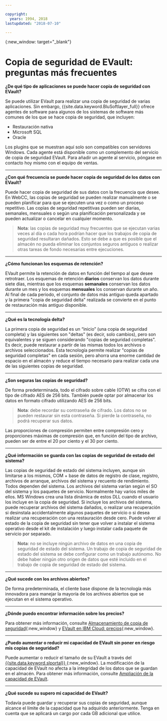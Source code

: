 ```yaml
---

copyright:
  years: 1994, 2018
lastupdated: "2018-07-10"

---
```

{:new_window: target="_blank"}


# Copia de seguridad de EVault: preguntas más frecuentes

**¿De qué tipo de aplicaciones se puede hacer copia de seguridad con EVault?**

Se puede utilizar EVault para realizar una copia de seguridad de varias aplicaciones. Sin embargo, {{site.data.keyword.BluSoftlayer_full}} ofrece agentes de software para algunos de los sistemas de software más comunes de los que se hace copia de seguridad, que incluyen:

- Restauración nativa
- Microsoft SQL
- Oracle

Los plugins que se muestran aquí solo son compatibles con servidores Windows. Cada agente está disponible como un complemento del servicio de copia de seguridad EVault. Para añadir un agente al servicio, póngase en contacto hoy mismo con el equipo de ventas. 

<hr>

**¿Con qué frecuencia se puede hacer copia de seguridad de los datos con EVault?**

Puede hacer copia de seguridad de sus datos con la frecuencia que desee. En WebCC, las copias de seguridad se pueden realizar manualmente o se pueden planificar para que se ejecuten una vez o como un proceso repetitivo. Las copias de seguridad repetitivas pueden ser diarias, semanales, mensuales o según una planificación personalizada y se pueden actualizar o cancelar en cualquier momento.

>**Nota**: las copias de seguridad muy frecuentes que se ejecutan varias veces al día o cada hora podrían hacer que los trabajos de copia de seguridad resultaran dañados. Esto se debe a que es posible que el almacén no pueda eliminar los conjuntos seguros antiguos o realizar otras tareas de fondo necesarias entre ejecuciones.

<hr>

**¿Cómo funcionan los esquemas de retención?**

EVault permite la retención de datos en función del tiempo al que desee retrotraer. Los esquemas de retención **diarios** conservan los datos durante siete días, mientras que los esquemas **semanales** conservan los datos durante un mes y los esquemas **mensuales** los conservan durante un año. Al final de cada periodo, el conjunto de datos más antiguo queda apartado y la primera "copia de seguridad delta" realizada se convierte en el punto de restauración más antiguo disponible. 

<hr>

**¿Qué es la tecnología delta?**

La primera copia de seguridad es un “inicio” (una copia de seguridad completa) y las siguientes son "deltas" (es decir, solo cambios), pero son equivalentes y se siguen considerando "copias de seguridad completas". Es decir, puede restaurar a partir de las mismas todos los archivos o archivos seleccionados. Esta tecnología permite realizar "copias de seguridad completas" en cada sesión, pero ahorra una enorme cantidad de espacio en el almacén y reduce el tiempo necesario para realizar cada una de las siguientes copias de seguridad.

<hr>

**¿Son seguras las copias de seguridad?**

De forma predeterminada, todo el cifrado sobre cable (OTW) se cifra con el tipo de cifrado AES de 256 bits. También puede optar por almacenar los datos en formato cifrado utilizando AES de 256 bits. 

>**Nota**: debe recordar su contraseña de cifrado. Los datos no se pueden restaurar sin esta contraseña. Si pierde la contraseña, no podrá recuperar sus datos. 

Las proporciones de compresión permiten entre compresión cero y proporciones máximas de compresión que, en función del tipo de archivo, pueden ser de entre el 20 por ciento y el 30 por ciento.

<hr>

**¿Qué información se guarda con las copias de seguridad de estado del sistema?**

Las copias de seguridad de estado del sistema incluyen, aunque sin limitarse a los mismos, COM + base de datos de registro de clase, registro, archivos de arranque, archivos del sistema y recuento de rendimiento. Todos dependen del sistema. Los archivos del sistema varían según el SO del sistema y los paquetes de servicio. Normalmente hay varios miles de ellos. MS Windows crea una lista dinámica de estos DLL cuando el usuario los incluye en la copia de seguridad. Si incluye los archivos del sistema, puede recuperar archivos del sistema dañados, o realizar una recuperación si desinstala accidentalmente algunos paquetes de servicio o si desea realizar una recuperación con una restauración desde cero. Puede volver al estado de la copia de seguridad sin tener que volver a instalar el sistema operativo desde el kit de instalación y luego instalar cada paquete de servicio por separado.

>**Nota**: no se incluye ningún archivo de datos en una copia de seguridad de estado del sistema. Un trabajo de copia de seguridad de estado del sistema se debe configurar como un trabajo autónomo. No debe haber ningún otro origen de datos que esté incluido en el trabajo de copia de seguridad de estado del sistema.

<hr>

**¿Qué sucede con los archivos abiertos?**

De forma predeterminada, el cliente base dispone de la tecnología más innovadora para manejar la mayoría de los archivos abiertos que se ejecutan en el sistema operativo.

<hr>

**¿Dónde puedo encontrar información sobre los precios?**

Para obtener más información, consulte [Almacenamiento de copia de seguridad](https://www.ibm.com/cloud/backup-and-restore){:new_window} y [EVault en IBM Cloud: precios](https://www.ibm.com/cloud/evault/pricing){:new_window}.

<hr>

**¿Puedo aumentar o reducir mi capacidad de EVault sin poner en riesgo mis copias de seguridad?**

Puede aumentar o reducir el tamaño de su EVault a través del [ {{site.data.keyword.slportal}} ](https://control.softlayer.com/){:new_window}. La modificación de la capacidad de EVault no afecta a la integridad de los datos que se guardan en el almacén. Para obtener más información, consulte [Ampliación de la capacidad de EVault](expanding-evault-capacity.html).

<hr>

**¿Qué sucede su supero mi capacidad de EVault?**

Todavía puede guardar y recuperar sus copias de seguridad, aunque alcance el límite de la capacidad que ha adquirido anteriormente. Tenga en cuenta que se aplicará un cargo por cada GB adicional que utilice.
